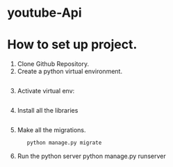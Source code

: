 # youtube-Api

# How to set up project.

1. Clone Github Repository.
2. Create a python virtual environment.
    ```python -m venv env
3. Activate virtual env:
    ```env/Scripts/activate
4. Install all the libraries
    ```pip install -r requirements.txt
5. Make all the migrations.
    ```python manage.py makemigrations
       python manage.py migrate
6. Run the python server
    python manage.py runserver